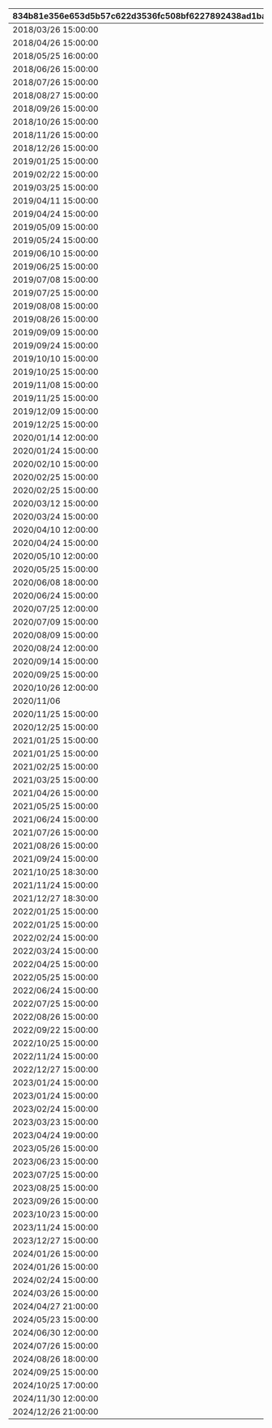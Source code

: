 |834b81e356e653d5b57c622d3536fc508bf6227892438ad1baa6935fb589e5eb|e153bfbced1f929dfa6b57ce0768773dc1d2ae67fafd829137f2d1b028877503|ad009e4a26220b67355c0ae2d408868c5e212988240ea1de87b7c69db1cf726d|7d27723d0f97eae41e1b8364940b3baec01b2a8dee7346990086aa4fdaaca2f7|af0323bd08f890e8645cb80db3805c2f942e4ccca15ca8de772fd57b96eb0f92|49ece901fbb4d641c9470a6be5d2d1012e4a4d168e8603813a3bdd74a4b992a3|614ba8b011bd00528472dba3a8f491a40fc99809435812e73fd4924a6396a886|87ef23f4ea03fd30b4dab9a2bcecc61849f4e935e71432a21868b76d4a66f3e0|6f9944673bbd243e22fa0eaace0efa5b374aedd836ba7a63a1d88cca1b2686be|c438a68fa295c1b8c2acc7e1abc3523e57d6a473ce3cf5b863734f16f0efbd81|4181b6d5706da478a3a4f4b2168eaf6b92e3c1d2ea5f5a786ce1dc3af2d62174|07afa2030ba241f55297e1532011501f7c476bd6f9105452cec6a1fe227276e4|d523ea548c66aea52a1e558d0e160a9c7ed146c69122e44c1d31ba4e244cbeb9|
| --- | --- | --- | --- | --- | --- | --- | --- | --- | --- | --- | --- | --- |
|2018/03/26 15:00:00|1|10001|0|bgm_M33|380000|0|0|0|2030/03/26 14:59:00|bgm_M33|1|380000|
|2018/04/26 15:00:00|2|10002|0|bgm_M99|380000|0|0|0|2030/03/26 14:59:00|bgm_M99|1|380000|
|2018/05/25 16:00:00|3|10003|0|bgm_M107|380000|0|0|0|2030/03/26 14:59:00|bgm_M107|1|380000|
|2018/06/26 15:00:00|4|10004|0|bgm_M113|380000|0|0|0|2030/03/26 14:59:00|bgm_M113|1|380000|
|2018/07/26 15:00:00|5|10005|0|bgm_M121|380000|0|0|0|2030/03/26 14:59:00|bgm_M121|1|380000|
|2018/08/27 15:00:00|6|10006|0|bgm_M128|380000|0|0|0|2030/03/26 14:59:00|bgm_M128|1|380000|
|2018/09/26 15:00:00|7|10007|0|bgm_M135|380000|0|0|0|2030/03/26 14:59:00|bgm_M135|1|380000|
|2018/10/26 15:00:00|8|10008|0|bgm_M162|380000|0|0|0|2030/03/26 14:59:00|bgm_M162|1|380000|
|2018/11/26 15:00:00|9|10009|0|bgm_M171|380000|0|0|0|2030/03/26 14:59:00|bgm_M171|1|380000|
|2018/12/26 15:00:00|10|10010|0|bgm_M182|380000|0|0|0|2030/03/26 14:59:00|bgm_M182|1|380000|
|2019/01/25 15:00:00|11|10011|0|bgm_M189|380000|0|0|0|2030/03/26 14:59:00|bgm_M189|1|380000|
|2019/02/22 15:00:00|12|10012|0|bgm_M206|380000|0|0|0|2030/03/26 14:59:00|bgm_M206|1|380000|
|2019/03/25 15:00:00|13|10013|0|bgm_M215|380000|0|0|0|2030/03/26 14:59:00|bgm_M215|1|380000|
|2019/04/11 15:00:00|14|10014|0|bgm_M33|380000|0|0|0|2030/03/26 14:59:00|bgm_M33|1|380000|
|2019/04/24 15:00:00|15|10015|0|bgm_M223|380000|0|0|0|2030/03/26 14:59:00|bgm_M223|1|380000|
|2019/05/09 15:00:00|16|10016|0|bgm_M99|380000|0|0|0|2030/03/26 14:59:00|bgm_M99|1|380000|
|2019/05/24 15:00:00|17|10017|0||380000|0|0|0|2030/03/26 14:59:00||1|380000|
|2019/06/10 15:00:00|18|10018|0|bgm_M107|380000|0|0|0|2030/03/26 14:59:00|bgm_M107|1|380000|
|2019/06/25 15:00:00|19|10019|0|bgm_M237|380000|0|0|0|2030/03/26 14:59:00|bgm_M237|1|380000|
|2019/07/08 15:00:00|20|10020|0|bgm_M113|380000|0|0|0|2030/03/26 14:59:00|bgm_M113|1|380000|
|2019/07/25 15:00:00|21|10021|0|bgm_M245|380000|0|0|0|2030/03/26 14:59:00|bgm_M245|1|380000|
|2019/08/08 15:00:00|22|10022|0|bgm_M121|380000|0|0|0|2030/03/26 14:59:00|bgm_M121|1|380000|
|2019/08/26 15:00:00|23|10023|0|bgm_M254|380000|0|0|0|2030/03/26 14:59:00|bgm_M254|1|380000|
|2019/09/09 15:00:00|24|10024|0|bgm_M128|380000|0|0|0|2030/03/26 14:59:00|bgm_M128|1|380000|
|2019/09/24 15:00:00|25|10025|0|bgm_M265|380000|0|0|0|2030/03/26 14:59:00|bgm_M265_Top|1|380000|
|2019/10/10 15:00:00|26|10026|0|bgm_M135|380000|0|0|0|2030/03/26 14:59:00|bgm_M135|1|380000|
|2019/10/25 15:00:00|27|10027|0|bgm_M273|380000|0|0|0|2030/03/26 14:59:00|bgm_M273|1|380000|
|2019/11/08 15:00:00|28|10028|0|bgm_M162|380000|0|0|0|2030/03/26 14:59:00|bgm_M162|1|380000|
|2019/11/25 15:00:00|29|10029|0|bgm_M281|380000|0|0|0|2030/03/26 14:59:00|bgm_M281|1|380000|
|2019/12/09 15:00:00|30|10030|0|bgm_M171|380000|0|0|0|2030/03/26 14:59:00|bgm_M171|1|380000|
|2019/12/25 15:00:00|31|10031|0|bgm_M294|380000|0|0|0|2030/03/26 14:59:00|bgm_M294|1|380000|
|2020/01/14 12:00:00|32|10032|0|bgm_M182|380000|0|0|0|2030/03/26 14:59:00|bgm_M182|1|380000|
|2020/01/24 15:00:00|33|10033|0|bgm_M316|380000|0|0|0|2030/03/26 14:59:00|bgm_M316|1|380000|
|2020/02/10 15:00:00|34|10034|0|bgm_M189|380000|0|0|0|2030/03/26 14:59:00|bgm_M189|1|380000|
|2020/02/25 15:00:00|35|10035|0|bgm_M330|380000|0|0|0|2030/03/26 14:59:00|bgm_M330|1|380000|
|2020/02/25 15:00:00|36|10036|0|bgm_M330|380000|0|0|0|2030/03/26 14:59:00|bgm_M330|1|380000|
|2020/03/12 15:00:00|37|10037|0|bgm_M206|380000|0|0|0|2030/03/26 14:59:00|bgm_M206|1|380000|
|2020/03/24 15:00:00|38|10038|0|bgm_M343|380000|0|0|0|2030/03/26 14:59:00|bgm_M343|1|380000|
|2020/04/10 12:00:00|39|10039|0|bgm_M215|380000|0|0|0|2030/03/26 14:59:00|bgm_M215|1|380000|
|2020/04/24 15:00:00|40|10040|0|bgm_M351|380000|0|0|0|2030/03/26 14:59:00|bgm_M351|1|380000|
|2020/05/10 12:00:00|41|10041|0|bgm_M223|380000|0|0|0|2030/03/26 14:59:00|bgm_M223|1|380000|
|2020/05/25 15:00:00|42|10042|0|bgm_M375|380000|0|0|0|2030/03/26 14:59:00|bgm_M375|1|380000|
|2020/06/08 18:00:00|43|10043|0|bgm_M237|380000|0|0|0|2030/03/26 14:59:00|bgm_M237|1|380000|
|2020/06/24 15:00:00|44|10044|0|bgm_M380A|380000|0|0|0|2030/03/26 14:59:00|bgm_M380A|1|380000|
|2020/07/25 12:00:00|45|10046|0|bgm_M393|380000|0|0|0|2030/03/26 14:59:00|bgm_M393|1|380000|
|2020/07/09 15:00:00|46|10045|0|bgm_M245|380000|0|0|0|2030/03/26 14:59:00|bgm_M245|1|380000|
|2020/08/09 15:00:00|47|10047|0|bgm_M254|380000|0|0|0|2030/03/26 14:59:00|bgm_M254|1|380000|
|2020/08/24 12:00:00|48|10048|0|bgm_M403|380000|0|0|0|2030/03/26 14:59:00|bgm_M403|1|380000|
|2020/09/14 15:00:00|49|10049|0|bgm_M265|380000|0|0|0|2030/03/26 14:59:00|bgm_M265_Top|1|380000|
|2020/09/25 15:00:00|50|10050|0|bgm_M413|380000|0|0|0|2030/03/26 14:59:00|bgm_M413|1|380000|
|2020/10/26 12:00:00|52|10052|0|bgm_M421|380000|0|0|0|2030/03/26 14:59:00|bgm_M421|1|380000|
|2020/11/06|53|10053|0|0|380000|0|0|0|2030/03/26 14:59:00|0|1|380000|
|2020/11/25 15:00:00|54|10054|0|bgm_M426|380000|0|0|0|2030/03/26 14:59:00|bgm_M426|1|380000|
|2020/12/25 15:00:00|56|10056|0|bgm_M435|380000|0|0|0|2030/03/26 14:59:00|bgm_M435|1|380000|
|2021/01/25 15:00:00|58|10058|0|bgm_M442A|380000|0|0|0|2030/03/26 14:59:00|bgm_M442A|1|380000|
|2021/01/25 15:00:00|59|10059|0|bgm_M442B|380000|0|0|0|2030/03/26 14:59:00|bgm_M442B|1|380000|
|2021/02/25 15:00:00|61|10061|0|bgm_M451|380000|0|0|0|2030/03/26 14:59:00|bgm_M451|1|380000|
|2021/03/25 15:00:00|64|10064|0|bgm_M457|380000|0|0|0|2030/03/26 14:59:00|bgm_M457|1|380000|
|2021/04/26 15:00:00|66|10066|0|bgm_M467|380000|0|0|0|2030/03/26 14:59:00|bgm_M467|1|380000|
|2021/05/25 15:00:00|68|10068|0|bgm_M478|380000|0|0|0|2030/03/26 14:59:00|bgm_M478_Lofi|1|380000|
|2021/06/24 15:00:00|70|10070|0|bgm_M486|380000|0|0|0|2030/03/26 14:59:00|bgm_M486|1|380000|
|2021/07/26 15:00:00|72|10072|0|bgm_M496|380000|0|0|0|2030/03/26 14:59:00|bgm_M496|1|380000|
|2021/08/26 15:00:00|74|10074|0|bgm_M508|380000|0|0|0|2030/03/26 14:59:00|bgm_M508|1|380000|
|2021/09/24 15:00:00|76|10076|0|bgm_M520|380000|0|0|0|2030/03/26 14:59:00|bgm_M520|1|380000|
|2021/10/25 18:30:00|78|10078|0|bgm_M527|380000|0|0|0|2030/03/26 14:59:00|bgm_M527|1|380000|
|2021/11/24 15:00:00|80|10080|0|bgm_M536|380000|0|0|0|2030/03/26 14:59:00|bgm_M536|1|380000|
|2021/12/27 18:30:00|82|10082|0|bgm_M543|380000|0|0|0|2030/03/26 14:59:00|bgm_M543|1|380000|
|2022/01/25 15:00:00|84|10084|0|bgm_M552|380000|0|0|0|2030/03/26 14:59:00|bgm_M552|1|380000|
|2022/01/25 15:00:00|85|10085|0|bgm_M553|380000|0|0|0|2030/03/26 14:59:00|bgm_M553|1|380000|
|2022/02/24 15:00:00|88|10088|0|bgm_M565|380000|0|0|0|2030/03/26 14:59:00|bgm_M565|1|380000|
|2022/03/24 15:00:00|90|10090|0|bgm_M574|380000|0|0|0|2030/03/26 14:59:00|bgm_M574|1|380000|
|2022/04/25 15:00:00|92|10092|0|bgm_M582|380000|0|0|0|2030/03/26 14:59:00|bgm_M582|1|380000|
|2022/05/25 15:00:00|94|10094|0|bgm_M595|380000|0|0|0|2030/03/26 14:59:00|bgm_M595|1|380000|
|2022/06/24 15:00:00|96|10096|0|bgm_M601|380000|0|0|0|2030/03/26 14:59:00|bgm_M601|1|380000|
|2022/07/25 15:00:00|98|10098|0|bgm_M608|380000|0|0|0|2030/03/26 14:59:00|bgm_M608|1|380000|
|2022/08/26 15:00:00|100|10100|0|bgm_M618|380000|0|0|0|2030/03/26 14:59:00|bgm_M618|1|380000|
|2022/09/22 15:00:00|102|10102|0|bgm_M623|380000|0|0|0|2030/03/26 14:59:00|bgm_M623|1|380000|
|2022/10/25 15:00:00|104|10104|0|bgm_M630|380000|0|0|0|2030/03/26 14:59:00|bgm_M630|1|380000|
|2022/11/24 15:00:00|106|10106|0|bgm_M638|380000|0|0|0|2030/03/26 14:59:00|bgm_M638|1|380000|
|2022/12/27 15:00:00|108|10108|0|bgm_M647|380000|0|0|0|2030/03/26 14:59:00|bgm_M647|1|380000|
|2023/01/24 15:00:00|110|10110|0|bgm_M659|380000|0|0|0|2030/03/26 14:59:00|bgm_M659|1|380000|
|2023/01/24 15:00:00|111|10111|0|bgm_M660|380000|0|0|0|2030/03/26 14:59:00|bgm_M660|1|380000|
|2023/02/24 15:00:00|114|10114|0|bgm_M668|380000|0|0|0|2030/03/26 14:59:00|bgm_M668|1|380000|
|2023/03/23 15:00:00|116|10116|0|bgm_MC017|380000|0|0|0|2030/03/26 14:59:00|bgm_MC017|1|380000|
|2023/04/24 19:00:00|118|10118|0|bgm_MC026|380000|0|0|0|2030/03/26 14:59:00|bgm_MC026|1|380000|
|2023/05/26 15:00:00|120|10120|0|bgm_MC036|380000|0|0|0|2030/03/26 14:59:00|bgm_MC036|1|380000|
|2023/06/23 15:00:00|122|10122|0|bgm_MC046|380000|0|0|0|2030/03/26 14:59:00|bgm_MC046|1|380000|
|2023/07/25 15:00:00|124|10124|0|bgm_MC056|380000|0|0|0|2030/03/26 14:59:00|bgm_MC056|1|380000|
|2023/08/25 15:00:00|126|10126|0|bgm_MC063|380000|0|0|0|2030/03/26 14:59:00|bgm_MC063|1|380000|
|2023/09/26 15:00:00|128|10128|0|bgm_MC075|380000|0|0|0|2030/03/26 14:59:00|bgm_MC075|1|380000|
|2023/10/23 15:00:00|130|10130|0|bgm_MC082|380000|0|0|0|2030/03/26 14:59:00|bgm_MC082|1|380000|
|2023/11/24 15:00:00|132|10132|0|bgm_MC091|380000|0|0|0|2030/03/26 14:59:00|bgm_MC091|1|380000|
|2023/12/27 15:00:00|134|10134|0|bgm_MC099|380000|0|0|0|2030/03/26 14:59:00|bgm_MC099|1|380000|
|2024/01/26 15:00:00|136|10136|0|bgm_MC110|380000|0|0|0|2030/03/26 14:59:00|bgm_MC110|1|380000|
|2024/01/26 15:00:00|137|10137|0|bgm_MC111|380000|0|0|0|2030/03/26 14:59:00|bgm_MC111|1|380000|
|2024/02/24 15:00:00|140|10140|0|bgm_MC124|380000|0|0|0|2030/03/26 14:59:00|bgm_MC124|1|380000|
|2024/03/26 15:00:00|142|10142|0|bgm_MC136|380000|0|0|0|2030/03/26 14:59:00|bgm_MC136|1|380000|
|2024/04/27 21:00:00|144|10144|0|bgm_MC143|380000|0|0|0|2030/03/26 14:59:00|bgm_MC143|1|380000|
|2024/05/23 15:00:00|146|10146|0|bgm_MC147|380000|0|0|0|2030/03/26 14:59:00|bgm_MC147|1|380000|
|2024/06/30 12:00:00|148|10148|0|bgm_MC156|380000|0|0|0|2030/03/26 14:59:00|bgm_MC156|1|380000|
|2024/07/26 15:00:00|150|10150|0|bgm_MC162|380000|0|0|0|2030/03/26 14:59:00|bgm_MC162|1|380000|
|2024/08/26 18:00:00|152|10152|0|bgm_MC172|380000|0|0|0|2030/03/26 14:59:00|bgm_MC172_TitleCall|1|380000|
|2024/09/25 15:00:00|154|10154|0|bgm_MC186|380000|0|0|0|2030/03/26 14:59:00|bgm_MC186|1|380000|
|2024/10/25 17:00:00|156|10156|0|bgm_MC194|380000|0|0|0|2030/03/26 14:59:00|bgm_MC194|1|380000|
|2024/11/30 12:00:00|158|10158|0|bgm_MC213|380000|0|0|0|2030/03/26 14:59:00|bgm_MC213|1|380000|
|2024/12/26 21:00:00|160|10160|0|bgm_MC215B|380000|0|0|0|2030/03/26 14:59:00|bgm_MC215B|1|380000|